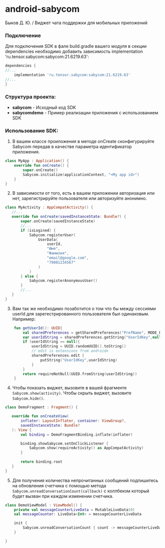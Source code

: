 # android-sabycom
Быков Д. Ю. / Виджет чата поддержки для мобильных приложений

### Подключение
Для подключения SDK в фале build.gradle вашего модуля в секции dependencies необходимо добавить зависимость implementation 'ru.tensor.sabycom:sabycom:21.6219.63':

```groovy
dependencies {
//...
    implementation 'ru.tensor.sabycom:sabycom:21.6219.63'
//...
}
```
### Структура проекта:

* **sabycom** - Исходный код SDK
* **sabycomdemo** - Пример реализации приложения с использованием SDK


### Использование SDK:

1. В вашем классе проиложения в методе onCreate сконфигурируйте Sabycom передав в качестве параметра идентификатор приложения.
```kotlin
class MyApp : Application() {
    override fun onCreate() {
        super.onCreate()
        Sabycom.initialize(applicationContext, "<My app id>")
    }
}
 ```
2. В зависимости от того, есть в вашем приложении авторизация или нет, зарегистрируйте пользователя или авторизуйте анонимно. 

 ```kotlin
class MyActivity : AppCompatActivity() {
    //...
    override fun onCreate(savedInstanceState: Bundle?) {
        super.onCreate(savedInstanceState)
        //...
        if (isLogined) {
            Sabycom.registerUser(
                UserData(
                    userId,
                    "Имя",
                    "Фамилия",
                    "email@google.com",
                    "79001234567"
                )
            )
        } else {
            Sabycom.registerAnonymousUser()
        }
        //...
    }
}
 ```
3. Вам так же необходимо позаботится о том что бы между сессиями userId для зарегестрированного пользователя был одинаковым. Например:
   
```kotlin
    fun getUserId(): UUID{
        val sharedPreferences = getSharedPreferences("PrefName", MODE_PRIVATE)
        var userIdString = sharedPreferences.getString("UserIdKey",null)
        if (userIdString == null){
            userIdString = UUID.randomUUID().toString()
            // edit is extensions from androidx
            sharedPreferences.edit { 
                putString("UserIdKey",userIdString)
            }
        }
        return requireNotNull(UUID.fromString(userIdString))
    }
```
4. Чтобы показать виджет, вызовите в вашей фрагменте `Sabycom.show(activity)`. Чтобы скрыть виджет, вызовите `Sabycom.hide()`.

 ```kotlin
class DemoFragment : Fragment() {

    override fun onCreateView(
        inflater: LayoutInflater, container: ViewGroup?,
        savedInstanceState: Bundle?
    ): View {
        val binding = DemoFragmentBinding.inflate(inflater)

        binding.showSabycom.setOnClickListener {
            Sabycom.show(requireActivity() as AppCompatActivity)
        }
        
        return binding.root
    }
}
 ```

5. Для получения количества непрочитанных сообщений подпишитесь на обновления счетчика с помощью метода `Sabycom.unreadConversationCount(callback)` с коллбеком который будет вызван при каждом изменении счетчика.

```kotlin
class DemoViewModel : ViewModel() {
    private val messageCounterLiveData = MutableLiveData(0)
    val messageCounter: LiveData<Int> = messageCounterLiveData

    init {
        Sabycom.unreadConversationCount { count -> messageCounterLiveData.value = count }
    }

}

```
